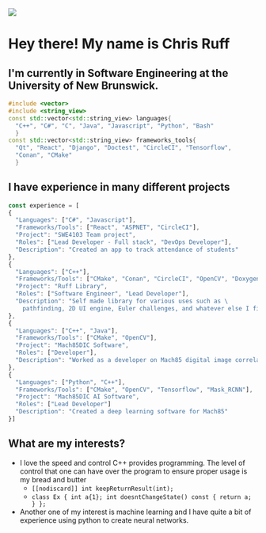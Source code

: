 <img src="https://media.giphy.com/media/ii7R0hFjKIS4poVDrk/giphy.gif">

# Hey there! My name is Chris Ruff #
## I'm currently in Software Engineering at the University of New Brunswick. ##
```cpp
#include <vector> 
#include <string_view>
const std::vector<std::string_view> languages{
  "C++", "C#", "C", "Java", "Javascript", "Python", "Bash"
  }
const std::vector<std::string_view> frameworks_tools{
  "Qt", "React", "Django", "Doctest", "CircleCI", "Tensorflow",
  "Conan", "CMake"
  }
```
## I have experience in many different projects ##
```javascript
const experience = [
{
  "Languages": ["C#", "Javascript"],
  "Frameworks/Tools": ["React", "ASPNET", "CircleCI"],
  "Project": "SWE4103 Team project",
  "Roles": ["Lead Developer - Full stack", "DevOps Developer"],
  "Description": "Created an app to track attendance of students"
},
{
  "Languages": ["C++"],
  "Frameworks/Tools": ["CMake", "Conan", "CircleCI", "OpenCV", "Doxygen", "Doctest"],
  "Project": "Ruff Library",
  "Roles": ["Software Engineer", "Lead Developer"],
  "Description": "Self made library for various uses such as \
    pathfinding, 2D UI engine, Euler challenges, and whatever else I find interesting"
},
{
  "Languages": ["C++", "Java"],
  "Frameworks/Tools": ["CMake", "OpenCV"],
  "Project": "Mach85DIC Software",
  "Roles": ["Developer"],
  "Description": "Worked as a developer on Mach85 digital image correlation software"
},
{
  "Languages": ["Python", "C++"],
  "Frameworks/Tools": ["CMake", "OpenCV", "Tensorflow", "Mask_RCNN"],
  "Project": "Mach85DIC AI Software",
  "Roles": ["Lead Developer"]
  "Description": "Created a deep learning software for Mach85"
}]
```
## What are my interests? ##
* I love the speed and control C++ provides programming. The level of control that one can have over the program to ensure proper usage is my bread and butter
  * `[[nodiscard]] int keepReturnResult(int);`
  * `class Ex { int a{1}; int doesntChangeState() const { return a; } };` 
* Another one of my interest is machine learning and I have quite a bit of experience using python to create neural networks.
